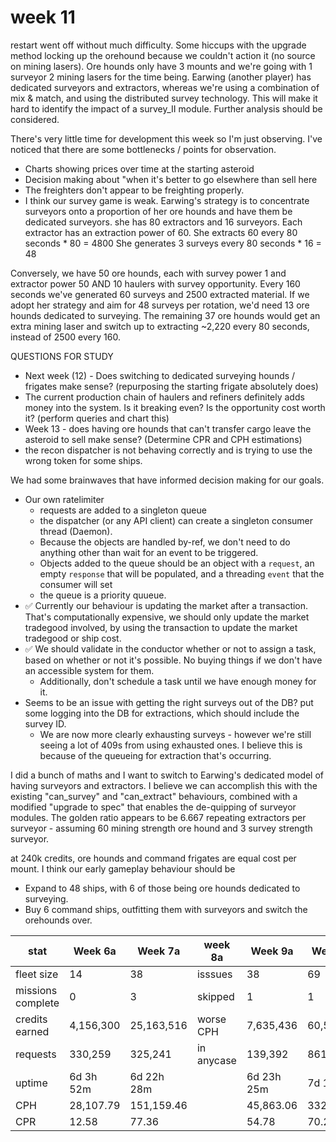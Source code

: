 # week 11 

restart went off without much difficulty. Some hiccups with the upgrade method locking up the orehound because we couldn't action it (no source on mining lasers). Ore hounds only have 3 mounts and we're going with 1 surveyor 2 mining lasers for the time being. Earwing (another player) has dedicated surveyors and extractors, whereas we're using a combination of mix & match, and using the distributed survey technology. This will make it hard to identify the impact of a survey_II module. Further analysis should be considered.

There's very little time for development this week so I'm just observing.
I've noticed that there are some bottlenecks / points for observation.

* Charts showing prices over time at the starting asteroid
* Decision making about "when it's better to go elsewhere than sell here
* The freighters don't appear to be freighting properly.
* I think our survey game is weak. Earwing's strategy is to concentrate surveyors onto a proportion of her ore hounds and have them be dedicated surveyors. 
she has 80 extractors and 16 surveyors. 
Each extractor has an extraction power of 60. She extracts 60 every 80 seconds * 80 = 4800
She generates 3 surveys every 80 seconds * 16 = 48

Conversely, we have 50 ore hounds, each with survey power 1 and extractor power 50 AND 10 haulers with survey opportunity.
Every 160 seconds we've generated 60 surveys and 2500 extracted material. If we adopt her strategy and aim for 48 surveys per rotation, we'd need 13 ore hounds dedicated to surveying.
The remaining 37 ore hounds would get an extra mining laser and switch up to extracting ~2,220 every 80 seconds, instead of 2500 every 160. 

QUESTIONS FOR STUDY
* Next week (12) - Does switching to dedicated surveying hounds / frigates make sense? (repurposing the starting frigate absolutely does)
* The current production chain of haulers and refiners definitely adds money into the system. Is it breaking even? Is the opportunity cost worth it? (perform queries and chart this)
* Week 13 - does having ore hounds that can't transfer cargo leave the asteroid to sell make sense? (Determine CPR and CPH estimations)
* the recon dispatcher is not behaving correctly and is trying to use the wrong token for some ships.


We had some brainwaves that have informed decision making for our goals.
* Our own ratelimiter 
  * requests are added to a singleton queue
  * the dispatcher (or any API client) can create a singleton consumer thread (Daemon).
  * Because the objects are handled by-ref, we don't need to do anything other than wait for an event to be triggered.
  * Objects added to the queue should be an object with a `request`, an empty `response` that will be populated, and a threading `event` that the consumer will set
  * the queue is a priority quueue.
* ✅ Currently our behaviour is updating the market after a transaction. That's computationally expensive, we should only update the market tradegood involved, by using the transaction to update the market tradegood or ship cost.
* ✅ We should validate in the conductor whether or not to assign a task, based on whether or not it's possible. No buying things if we don't have an accessible system for them.
  * Additionally, don't schedule a task until we have enough money for it.
* Seems to be an issue with getting the right surveys out of the DB? put some logging into the DB for extractions, which should include the survey ID.
  * We are now more clearly exhausting surveys - however we're still seeing a lot of 409s from using exhausted ones. I believe this is because of the queueing for extraction that's occurring. 

I did a bunch of maths and I want to switch to Earwing's dedicated model of having surveyors and extractors. I believe we can accomplish this with the existing "can_survey" and "can_extract" behaviours, combined with a modified "upgrade to spec" that enables the de-quipping of surveyor modules.
The golden ratio appears to be 6.667 repeating extractors per surveyor - assuming 60 mining strength ore hound and 3 survey strength surveyor. 

at 240k credits, ore hounds and command frigates are equal cost per mount. I think our early gameplay behaviour should be
* Expand to 48 ships, with 6 of those being ore hounds dedicated to surveying.
* Buy 6 command ships, outfitting them with surveyors and switch the orehounds over.  


| stat             | Week 6a    | Week 7a    | week 8a   | Week 9a    |  Week 11a  | Week 12 |
| ---              | ---       | ---         | ---       | ---        | ---        | ---
| fleet size       | 14        |38           | isssues   | 38         | 69         | 69
| missions complete| 0         |3            | skipped   | 1          | 1          | 1
| credits earned   | 4,156,300 |25,163,516   | worse CPH | 7,635,436  | 60,550,875 | 53,803,883
| requests         | 330,259   |325,241      | in anycase| 139,392    | 861,510    | 644,279
| uptime           | 6d 3h 52m |6d 22h 28m   |           | 6d 23h 25m | 7d 14h 9m  | 160.705604364166
| CPH              | 28,107.79 |151,159.46   |           | 45,863.06  | 332,404.62 | 334,797.80
| CPR              | 12.58     |77.36        |           | 54.78      | 70.28      | 83.51